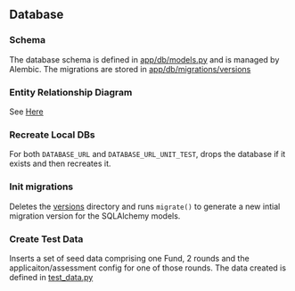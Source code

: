 ## Database
### Schema
The database schema is defined in [app/db/models.py](./app/db/models.py) and is managed by Alembic. The migrations are stored in [app/db/migrations/versions](./app/db/migrations/versions/)

### Entity Relationship Diagram
See [Here](./app/db/database_ERD_9-8-24.png)

### Recreate Local DBs
For both `DATABASE_URL` and `DATABASE_URL_UNIT_TEST`, drops the database if it exists and then recreates it.

### Init migrations
Deletes the [versions](./app/db/migrations/versions/) directory and runs `migrate()` to generate a new intial migration version for the SQLAlchemy models.

### Create Test Data
Inserts a set of seed data comprising one Fund, 2 rounds and the applicaiton/assessment config for one of those rounds. The data created is defined in [test_data.py](./tasks/test_data.py)
